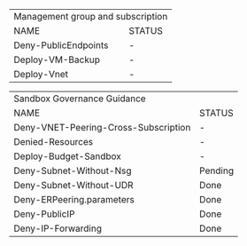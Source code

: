 <table>
	<tr>
		<td colspan=2>Management group and subscription</td>
	</tr>
	<tr>
		<td>NAME</td>
		<td>STATUS</td>
	</tr>
	<tr>
		<td>Deny-PublicEndpoints</td>
		<td>-</td>
	</tr>
	<tr>
		<td>Deploy-VM-Backup</td>
		<td>-</td>
	</tr>
	<tr>
		<td>Deploy-Vnet</td>
		<td>-</td>
	</tr>
</table>

<table style="display:block;">
	<tr>
		<td colspan=2>Sandbox Governance Guidance</td>
	</tr>
	<tr>
		<td>NAME</td>
		<td>STATUS</td>
	</tr>
	<tr>
		<td>Deny-VNET-Peering-Cross-Subscription</td>
		<td>-</td>
	</tr>	
		<td>Denied-Resources</td>
		<td>-</td>
	</tr>
	<tr>
		<td>Deploy-Budget-Sandbox</td>
		<td>-</td>
	</tr>
	<tr>
		<td>Deny-Subnet-Without-Nsg</td>
		<td>Pending</td>
	</tr>
	<tr>
		<td>Deny-Subnet-Without-UDR</td>
		<td>Done</td>
	</tr>
	<tr>
		<td>Deny-ERPeering.parameters</td>
		<td>Done</td>
	</tr>
	<tr>
		<td>Deny-PublicIP</td>
		<td>Done</td>
	</tr>
	<tr>
		<td>Deny-IP-Forwarding</td>
		<td>Done</td>
	</tr>
</table>
